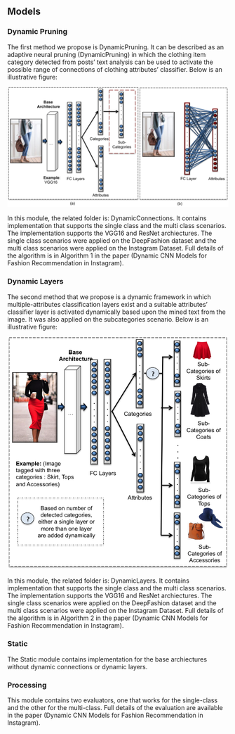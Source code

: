 ## Models

### Dynamic Pruning
The first method we propose is DynamicPruning. It can be described as an adaptive neural pruning (DynamicPruning) in which the clothing item  category  detected  from  posts’  text  analysis  can  be  used  to activate the possible range of connections of clothing attributes’ classifier. Below is an illustrative figure:

![DynamicPruning](./figures/baseArchiecture.png "DynamicPruning")

In this module, the related folder is: DynamicConnections. It contains implementation that supports the single class and the multi class scenarios. The implementation supports the VGG16 and ResNet archiectures. The single class scenarios were applied on the DeepFashion dataset and the multi class scenarios were applied on the Instagram Dataset. Full details of the algorithm is in Algorithm 1 in the paper
(Dynamic CNN Models for Fashion Recommendation in Instagram).

### Dynamic Layers
The second method that we propose is  a  dynamic framework in which multiple-attributes classification layers exist and a suitable attributes’ classifier layer is activated dynamically based upon the mined text from the image. It was also applied on the subcategories scenario. Below is an illustrative figure:

![DynamicLayers](./figures/dynamiclayers.png "DynamicLayers")

In this module, the related folder is: DynamicLayers. It contains implementation that supports the single class and the multi class scenarios. The implementation supports the VGG16 and ResNet archiectures. The single class scenarios were applied on the DeepFashion dataset and the multi class scenarios were applied on the Instagram Dataset. Full details of the algorithm is in Algorithm 2 in the paper
(Dynamic CNN Models for Fashion Recommendation in Instagram).

### Static
The Static module contains implementation for the base archiectures without dynamic connections or dynamic layers.

### Processing
This module contains two evaluators, one that works for the single-class and the other for the multi-class. Full details of the evaluation are available in the paper (Dynamic CNN Models for Fashion Recommendation in Instagram). 

